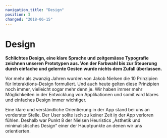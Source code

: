 ```yaml
---
navigation_title: "Design"
position: 3
changed: "2018-06-15"
---
```


# Design

**Schlichtes Design, eine klare Sprache und zeitgemässe Typografie zeichnen unseren Prototypen aus. Von der Farbwahl bis zur Steuerung durch einfache und gelernte Gesten wurde nichts dem Zufall überlassen.**

Vor mehr als zwanzig Jahren wurden von Jakob Nielsen die 10 Prinzipien für Interaktions-Design formuliert. Und auch heute gelten diese Prinzipien noch immer, vielleicht sogar mehr denn je. Wir haben immer mehr Möglichkeiten in der Entwicklung von Applikationen und somit wird klares und einfaches Design immer wichtiger. 

Eine klare und verständliche Orientierung in der App stand bei uns an vorderster Stelle. Der User sollte isch zu keiner Zeit in der App verloren fühlen. Deshalb war Punkt 8 der Nielsen Heuristics „Ästhetik und minimalistisches Design“ einer der Hauptpunkte an denen wir uns orientierten.


